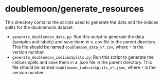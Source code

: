 # doublemoon/generate_resources

This directory contains the scripts used to generate the data and the indices splits for the doublemoon dataset.

- `generate_doublemoon_data.py`: Run this script to generate the data (samples and labels) and save them in a .csv file in the parent directory. This file should be named `doublemoon_data_v*.csv`, where `*` is the version number.
- `generate_doublemoon_indicesSplits.py`: Run this script to generate the indices splits and save them in a .json file in the parent directory. This file should be named `doublemoon_indicesSplits_v*.json`, where `*` is the version number.